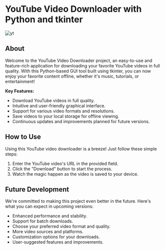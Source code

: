 

# YouTube Video Downloader with Python and tkinter

![yt](https://github.com/ChamodhJay/Youtube_Video_Downloader_Python-Project/assets/143405992/48c6260d-6080-4e7d-9d58-40a523ffdc2a)


## About
Welcome to the YouTube Video Downloader project, an easy-to-use and feature-rich application for downloading your favorite YouTube videos in full quality. With this Python-based GUI tool built using tkinter, you can now enjoy your favorite content offline, whether it's music, tutorials, or entertainment!

**Key Features:**

- Download YouTube videos in full quality.
- Intuitive and user-friendly graphical interface.
- Support for various video formats and resolutions.
- Save videos to your local storage for offline viewing.
- Continuous updates and improvements planned for future versions.

## How to Use
Using this YouTube video downloader is a breeze! Just follow these simple steps:

1. Enter the YouTube video's URL in the provided field.
2. Click the "Download" button to start the process.
3. Watch the magic happen as the video is saved to your device.

## Future Development
We're committed to making this project even better in the future. Here's what you can expect in upcoming versions:

- Enhanced performance and stability.
- Support for batch downloads.
- Choose your preferred video format and quality.
- More video sources and platforms.
- Customization options for your downloads.
- User-suggested features and improvements.


